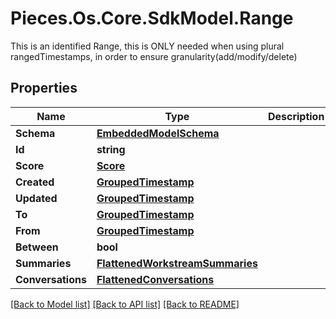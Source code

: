 # Pieces.Os.Core.SdkModel.Range
This is an identified Range, this is ONLY needed when using plural rangedTimestamps, in order to ensure granularity(add/modify/delete)

## Properties

Name | Type | Description | Notes
------------ | ------------- | ------------- | -------------
**Schema** | [**EmbeddedModelSchema**](EmbeddedModelSchema.md) |  | [optional] 
**Id** | **string** |  | 
**Score** | [**Score**](Score.md) |  | [optional] 
**Created** | [**GroupedTimestamp**](GroupedTimestamp.md) |  | 
**Updated** | [**GroupedTimestamp**](GroupedTimestamp.md) |  | 
**To** | [**GroupedTimestamp**](GroupedTimestamp.md) |  | [optional] 
**From** | [**GroupedTimestamp**](GroupedTimestamp.md) |  | [optional] 
**Between** | **bool** |  | [optional] 
**Summaries** | [**FlattenedWorkstreamSummaries**](FlattenedWorkstreamSummaries.md) |  | [optional] 
**Conversations** | [**FlattenedConversations**](FlattenedConversations.md) |  | [optional] 

[[Back to Model list]](../README.md#documentation-for-models) [[Back to API list]](../README.md#documentation-for-api-endpoints) [[Back to README]](../README.md)

